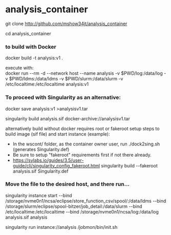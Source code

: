 # analysis_container
git clone http://github.com/mshow34jt/analysis_container

cd analysis_container

### to build with Docker
docker build -t analysis:v1 .  

execute with:    
docker run --rm -d --network host --name analysis -v $PWD/log:/data/log  -v $PWD/ldms:/data/ldms    -v $PWD/slurm:/data/slurm  -v /etc/localtime:/etc/localtime   analysis:v1 

### To proceed with Singularity as an alternative:  
docker save analysis:v1 >analysisv1.tar  

singularity build analysis.sif docker-archive://analysisv1.tar  

alternatively build without docker requires root or fakeroot setup
steps to build image (sif file) and start instance (example):
* In the wscont/ folder, as the container owner user, run ./dock2sing.sh (generates Singularity.def)
* Be sure to setup "fakeroot" requirements first if not there already.
*    https://sylabs.io/guides/3.5/user-guide/cli/singularity_config_fakeroot.html
singularity build --fakeroot analysis.sif Singularity.def  

### Move the file to the desired host, and there run…  

singularity instance start --bind  /storage/nvme0n1/ncsa/eclipse/store_function_csv/spool/:/data/ldms --bind /storage/slurm/eclipse/spool-bitzer/job_detail:/data/slurm --bind /etc/localtime:/etc/localtime --bind /storage/nvme0n1/ncsa/log:/data/log analysis.sif analysis  

singularity run instance://analysis /jobmon/bin/init.sh  


